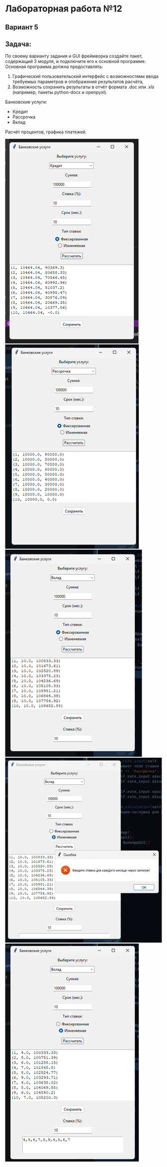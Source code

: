 # Лабораторная работа №12
## Вариант 5
## Задача:
По своему варианту задания и GUI фреймворка создайте пакет, содержащий 3 модуля, и подключите его к основной программе. Основная программа должна предоставлять:
1. Графический пользовательский интерфейс с возможностями ввода требуемых параметров и отображения результатов расчёта,
2. Возможность сохранить результаты в отчёт формата .doc или .xls (например, пакеты python-docx и openpyxl).

Банковские услуги:
- Кредит
- Рассрочка
- Вклад

Расчёт процентов, графика платежей.



![](1.jpg)
![](2.jpg)
![](3.jpg)
![](4.jpg)
![](5.jpg)
